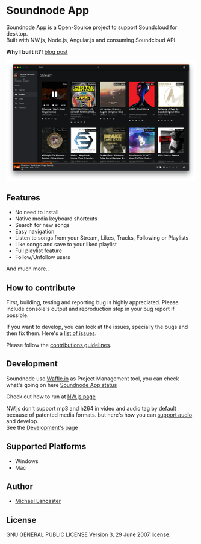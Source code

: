 Soundnode App
============

Soundnode App is a Open-Source project to support Soundcloud for desktop. <br>
Built with NW.js, Node.js, Angular.js and consuming Soundcloud API.

**Why I built it?!** [blog post](http://www.bymichaellancaster.com/blog/soundnode-soundcloud-for-desktop-dev-release/)

![alt tag](https://raw.githubusercontent.com/Soundnode/soundnode-app/master/Soundnode-app.png)

## Features

- No need to install
- Native media keyboard shortcuts
- Search for new songs
- Easy navigation
- Listen to songs from your Stream, Likes, Tracks, Following or Playlists
- Like songs and save to your liked playlist
- Full playlist feature
- Follow/Unfollow users

And much more..

## How to contribute

First, building, testing and reporting bug is highly appreciated. Please include console's output and reproduction step in your bug report if possible.

If you want to develop, you can look at the issues, specially the bugs and then fix them.
Here's a [list of issues](https://github.com/Soundnode/soundnode-app/issues?state=open).

Please follow the [contributions guidelines](https://github.com/Soundnode/soundnode-app/blob/master/CONTRIBUTING.md).

## Development

Soundnode use [Waffle.io](https://waffle.io/) as Project Management tool, you can check what's going on here [Soundnode App status](https://waffle.io/Soundnode/soundnode-app)

Check out how to run at [NW.js page](https://github.com/nwjs/nw.js/wiki/How-to-run-apps)

NW.js don't support mp3 and h264 in video and audio tag by default because of patented media formats.
but here's how you can [support audio](https://github.com/Soundnode/soundnode-app/wiki/Support-mp3-and-h264-in-video-and-audio-tag) and develop.
<br>
See the [Development's page](https://github.com/Soundnode/soundnode-app/wiki/Development)

## Supported Platforms

- Windows
- Mac

## Author

- [Michael Lancaster](https://github.com/weblancaster)

## License

GNU GENERAL PUBLIC LICENSE Version 3, 29 June 2007 [license](https://github.com/Soundnode/soundnode-app/blob/master/LICENSE.md).
